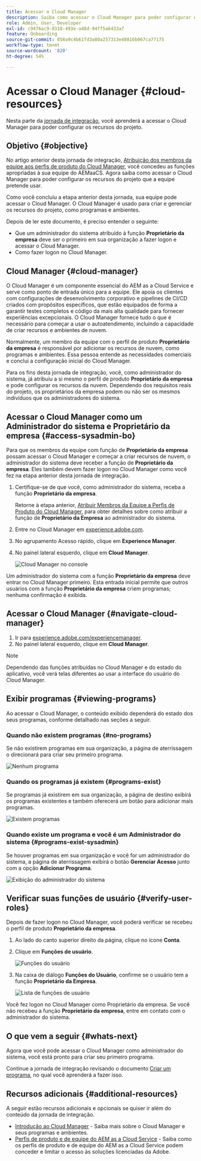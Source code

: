 ```yaml
---
title: Acessar o Cloud Manager
description: Saiba como acessar o Cloud Manager para poder configurar os recursos do projeto.
role: Admin, User, Developer
exl-id: c9476ac9-8318-493e-a48d-94ff5a6433a7
feature: Onboarding
source-git-commit: 858a9c4b61fd3a80a257313e48816b067ca77175
workflow-type: tm+mt
source-wordcount: '820'
ht-degree: 54%

---
```


# Acessar o Cloud Manager {#cloud-resources}

Nesta parte da [jornada de integração](overview.md), você aprenderá a acessar o Cloud Manager para poder configurar os recursos do projeto.

## Objetivo {#objective}

No artigo anterior desta jornada de integração, [Atribuição dos membros da equipe aos perfis de produto do Cloud Manager](assign-profiles-cloud-manager.md), você concedeu as funções apropriadas à sua equipe do AEMaaCS. Agora saiba como acessar o Cloud Manager para poder configurar os recursos do projeto que a equipe pretende usar.

Como você concluiu a etapa anterior desta jornada, sua equipe pode acessar o Cloud Manager. O Cloud Manager é usado para criar e gerenciar os recursos do projeto, como programas e ambientes.

Depois de ler este documento, é preciso entender o seguinte:

* Que um administrador do sistema atribuído à função **Proprietário da empresa** deve ser o primeiro em sua organização a fazer logon e acessar o Cloud Manager.
* Como fazer logon no Cloud Manager.

## Cloud Manager {#cloud-manager}

O Cloud Manager é um componente essencial do AEM as a Cloud Service e serve como ponto de entrada único para a equipe. Ele apoia os clientes com configurações de desenvolvimento corporativo e pipelines de CI/CD criados com propósitos específicos, que estão equipados de forma a garantir testes completos e código da mais alta qualidade para fornecer experiências excepcionais. O Cloud Manager fornece tudo o que é necessário para começar a usar o autoatendimento, incluindo a capacidade de criar recursos e ambientes de nuvem.

Normalmente, um membro da equipe com o perfil de produto **Proprietário da empresa** é responsável por adicionar os recursos de nuvem, como programas e ambientes. Essa pessoa entende as necessidades comerciais e conclui a configuração inicial do Cloud Manager.

Para os fins desta jornada de integração, você, como administrador do sistema, já atribuiu a si mesmo o perfil de produto **Proprietário da empresa** e pode configurar os recursos da nuvem. Dependendo dos requisitos reais do projeto, os proprietários da empresa podem ou não ser os mesmos indivíduos que os administradores do sistema.

## Acessar o Cloud Manager como um Administrador do sistema e Proprietário da empresa {#access-sysadmin-bo}

Para que os membros da equipe com função de **Proprietário da empresa** possam acessar o Cloud Manager e começar a criar recursos de nuvem, o administrador do sistema deve receber a função de **Proprietário da empresa**. Eles também devem fazer logon no Cloud Manager como você fez na etapa anterior desta jornada de integração.

1. Certifique-se de que você, como administrador do sistema, receba a função **Proprietário da empresa**.

   Retorne à etapa anterior, [Atribuir Membros da Equipe a Perfis de Produto do Cloud Manager](assign-profiles-cloud-manager.md), para obter detalhes sobre como atribuir a função de **Proprietário da Empresa** ao administrador do sistema.

1. Entre no Cloud Manager em [experience.adobe.com](https://experience.adobe.com).
1. No agrupamento Acesso rápido, clique em **Experience Manager**.
1. No painel lateral esquerdo, clique em **Cloud Manager**.

   ![Cloud Manager no console](/help/journey-onboarding/assets/consol-cloud-manager.png)

Um administrador do sistema com a função **Proprietário da empresa** deve entrar no Cloud Manager primeiro. Esta entrada inicial permite que outros usuários com a função **Proprietário da empresa** criem programas; nenhuma confirmação é exibida.

<!--
By successfully signing in as a system administrator with the **Business Owner** role, you use Cloud Manager for use by the other users with the **Business Owner** role. You do not receive a confirmation or any message. Simply signing in is sufficient.

Until you sign in to Cloud Manager as a system administrator with the **Business Owner** role, other users with the **Business Owner** role cannot create programs in Cloud Manager. This rule is true even if they are assigned the correct roles. -->

## Acessar o Cloud Manager {#navigate-cloud-manager}

1. Ir para [experience.adobe.com/experiencemanager](https://experience.adobe.com/experiencemanager).
1. No painel lateral esquerdo, clique em **Cloud Manager**.

>[!NOTE]
>
>Dependendo das funções atribuídas no Cloud Manager e do estado do aplicativo, você verá telas diferentes ao usar a interface do usuário do Cloud Manager.

<!--
Users with the **Business Owner** role receive a welcome email with a link to get started. Follow the steps below to navigate to Cloud Manager using this welcome email.

1. From your welcome email, click **Get started**, as shown in the figure below.
    ![Email example](/help/journey-onboarding/assets/get-started-email.png)

1. Navigate to Cloud Manager's **Programs & Products** page.

   >[!TIP]
   >
   >You can also navigate directly to Cloud Manager's login page from `[my.cloudmanager.adobe.com](https://my.cloudmanager.adobe.com/)`. Bookmark this page for future reference.

1. You are directed to Cloud Manager's landing page. -->

<!-- OLD
Alternatively, you can navigate to Cloud Manager's **Programs and Products** page from the Adobe Experience Cloud home page using these steps.

1. Navigate directly to [Adobe Experience Cloud](https://experience.adobe.com) and login using your Adobe ID.

1. From the Adobe Experience Cloud home page, select **Experience Manager** to open the AEM home page.

   ![Experience Cloud homepage](/help/journey-onboarding/assets/setup-resources2.png)

1. On the **Cloud Manager** tile, select **Launch**.

   ![AEM home page](/help/journey-onboarding/assets/setup-resources3.png)

1. After successfully logging on, you are directed to the Cloud Manager landing page. See [Viewing Cloud Manager's Programs](#viewing-programs) for more details.

How you access your programs and products via Cloud Manager is up to you and has no effect on how you use Cloud Manager or how you manage your programs.

>[!NOTE]
>
>Depending on the roles assigned in Cloud Manager and the state of the application, you see different screens while using the Cloud Manager user interface. -->

## Exibir programas {#viewing-programs}

Ao acessar o Cloud Manager, o conteúdo exibido dependerá do estado dos seus programas, conforme detalhado nas seções a seguir.

### Quando não existem programas {#no-programs}

Se não existirem programas em sua organização, a página de aterrissagem o direcionará para criar seu primeiro programa.

![Nenhum programa](/help/journey-onboarding/assets/cloud-manager-programs-do-not-exist.png)

### Quando os programas já existem {#programs-exist}

Se programas já existirem em sua organização, a página de destino exibirá os programas existentes e também oferecerá um botão para adicionar mais programas.

![Existem programas](/help/journey-onboarding/assets/cloud-manager-programs-exist.png)

### Quando existe um programa e você é um Administrador do sistema {#programs-exist-sysadmin}

Se houver programas em sua organização e você for um administrador do sistema, a página de aterrissagem exibirá o botão **Gerenciar Acesso** junto com a opção **Adicionar Programa**.

![Exibição do administrador do sistema](/help/journey-onboarding/assets/cloud-manager-programs-as-sysadmin.png)

## Verificar suas funções de usuário {#verify-user-roles}

Depois de fazer logon no Cloud Manager, você poderá verificar se recebeu o perfil de produto **Proprietário da empresa**.

1. Ao lado do canto superior direito da página, clique no ícone **Conta**.

1. Clique em **Funções de usuário**.

   ![Funções do usuário](/help/journey-onboarding/assets/cloud-manager-user-roles.png)

1. Na caixa de diálogo **Funções do Usuário**, confirme se o usuário tem a função **Proprietário da Empresa**.

   ![Lista de funções de usuário](/help/journey-onboarding/assets/cloud-manager-user-roles-business-owner.png)

Você fez logon no Cloud Manager como Proprietário da empresa. Se você não recebeu a função **Proprietário da empresa**, entre em contato com o administrador do sistema.

## O que vem a seguir {#whats-next}

Agora que você pode acessar o Cloud Manager como administrador do sistema, você está pronto para criar seu primeiro programa.

Continue a jornada de integração revisando o documento [Criar um programa](create-program.md), no qual você aprenderá a fazer isso.

## Recursos adicionais {#additional-resources}

A seguir estão recursos adicionais e opcionais se quiser ir além do conteúdo da jornada de integração.

* [Introdução ao Cloud Manager](/help/onboarding/cloud-manager-introduction.md) -
Saiba mais sobre o Cloud Manager e seus programas e ambientes.
* [Perfis de produto e de equipe do AEM as a Cloud Service](/help/onboarding/aem-cs-team-product-profiles.md) - Saiba como os perfis de produto e de equipe do AEM as a Cloud Service podem conceder e limitar o acesso às soluções licenciadas da Adobe.
<!-- ERROR: Not Found (HTTP error 404) * [AEM Champion Tips and Tricks - Cloud Manager UI](https://experienceleague.adobe.com/docs/experience-manager-learn/cloud-service/expert-resources/aem-champions/cloud-manager-ui.md) - Watch this video for an overview of Cloud Manager's UI from an AEM champion. -->
